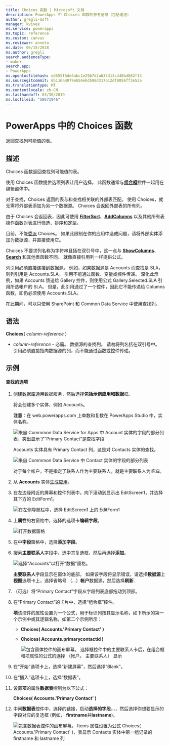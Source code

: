 ```yaml
---
title: Choices 函数 | Microsoft 文档
description: PowerApps 中 Choices 函数的参考信息（包括语法）
author: gregli-msft
manager: kvivek
ms.service: powerapps
ms.topic: reference
ms.custom: canvas
ms.reviewer: anneta
ms.date: 06/15/2018
ms.author: gregli
search.audienceType:
- maker
search.app:
- PowerApps
ms.openlocfilehash: ed555f5de4abc1e29b7d2a637413c440bd882f13
ms.sourcegitcommit: 6b116a4079eb56ebd598d317a12df8856ff3e52a
ms.translationtype: MT
ms.contentlocale: zh-CN
ms.lasthandoff: 03/30/2019
ms.locfileid: "58671946"
---
```

# <a name="choices-function-in-powerapps"></a>PowerApps 中的 Choices 函数
返回查找列可能值的表。

## <a name="description"></a>描述
Choices 函数返回查找列可能值的表。  

使用 Choices 函数提供选项列表让用户选择。 此函数通常与[**组合框**](../controls/control-combo-box.md)控件一起用在编辑窗体中。

对于查找，Choices 返回的表与和查找相关联的外部表匹配。 使用 Choices，就无需将外部表添加为另一个数据源。 Choices 会返回外部表的所有列。

由于 Choices 会返回表，因此可使用 [**Filter**](function-filter-lookup.md)[**Sort**](function-sort.md)、[**AddColumns**](function-table-shaping.md) 以及其他所有表操作函数对表进行筛选、排序和定型。 

目前，不能[委派](../delegation-overview.md) Choices。 如果此限制在你的应用中造成问题，请将外部实体添加为数据源，并直接使用它。 

Choices 不要求列名称为字符串且括在双引号中，这一点与 [**ShowColumns**](function-table-shaping.md)、[**Search**](function-filter-lookup.md) 和其他表函数不同。 就像直接引用列一样提供公式。

列引用必须直接连接到数据源。 例如，如果数据源是 Accounts 而查找是 SLA，则列引用是 Accounts.SLA。 引用不能通过函数、变量或控件传递。 深化此示例，如果 Accounts 馈送给 Gallery 控件，则使用公式 Gallery.Selected.SLA 引用所选帐户的 SLA。 但是，此引用通过了一个控件，因此它不能传递给 Columns 函数，即仍必须使用 Accounts.SLA。

在此期间，可以只使用 SharePoint 和 Common Data Service 中使用查找列。

## <a name="syntax"></a>语法
**Choices**( *column-reference* )

* *column-reference* - 必需。  数据源的查找列。 请勿将列名括在双引号中。 引用必须直接指向数据源的列，而不能通过函数或控件传递。

## <a name="examples"></a>示例

#### <a name="choices-for-a-lookup"></a>查找的选项

1. [创建数据库](../../../administrator/create-database.md)通用数据服务，然后选择**包括示例应用和数据**框。

    将会创建多个实体，例如 Accounts。

    **注意**：在 web.powerapps.com 上单数和复数在 PowerApps Studio 中，实体名称。

    ![来自 Commmon Data Service for Apps 中 Account 实体的字段的部分列表，突出显示了“Primary Contact”是查找字段](media/function-choices/entity-account.png)

    Accounts 实体具有 Primary Contact 列，这是对 Contacts 实体的查找。  

    ![来自 Commmon Data Service 中 Contact 实体的字段的部分列表](media/function-choices/entity-contact.png)

    对于每个帐户，不是指定了联系人作为主要联系人，就是主要联系人为*空白*。

1. 从 **Accounts** 实体[生成应用](../data-platform-create-app.md)。

1. 在左边缘附近的屏幕和控件列表中，向下滚动到显示出 EditScreen1，并选择其下方的 EditForm1。

    ![在左侧导航栏中，选择 EditScreen1 上的 EditForm1](media/function-choices/select-editform.png)

1. 上**属性**的右窗格中，选择的选项卡**编辑字段**。

    ![打开数据窗格](media/function-choices/open-data-pane.png)

1. 在中**字段**窗格中，选择**添加字段**。

1. 搜索**主要联系人**字段中，选中其复选框，然后再选择**添加**。

    ![选择“Accounts”以打开“数据”窗格。](media/function-choices/field-list.png)

    **主要联系人**字段显示在窗体的底部。 如果该字段将显示错误，请选择**数据源**上**视图**选项卡上，选择省略号 （...）**帐户**数据源，然后选择**刷新**.

1. （可选）将“Primary Contact”字段从字段列表底部拖动到顶部。

1. 在“Primary Contact”的卡片中，选择“组合框”控件。

    **项**该控件的属性设置为一个公式，用于标识列按其显示名称，如下所示的第一个示例中或其逻辑名称，如第二个示例所示：

   - **Choices( Accounts.'Primary Contact' )**
   - **Choices( Accounts.primarycontactid )**

     ![包含窗体控件的画布屏幕。 选择框控件中的主要联系人卡后，在组合框和项属性的公式的选择 （帐户。 主要联系人） 显示](media/function-choices/accounts-primary-contact.png)

1. 在“开始”选项卡上，选择“新建屏幕”，然后选择“Blank”。

1. 在“插入”选项卡上，选择“数据表”。

1. 设置**项**的属性**数据表**控制为以下公式：

     **Choices( Accounts.'Primary Contact' )**

1. 中间**数据表**控件中，选择的链接，启动**选择的字段...**，然后选择你想要显示的字段对应的复选框 (例如， **firstname**并**lastname**)。

     ![包含数据表控件的画布屏幕。 Items 属性设置为公式 Choices( Accounts.'Primary Contact' )，表显示 Contacts 实体中第一组记录的 firstname 和 lastname 列](media/function-choices/full-accounts-pc.png)